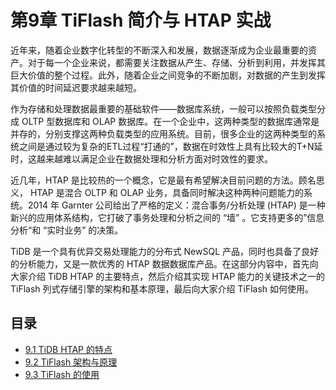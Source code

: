 # 第9章 TiFlash 简介与 HTAP 实战

近年来，随着企业数字化转型的不断深入和发展，数据逐渐成为企业最重要的资产。对于每一个企业来说，都需要关注数据从产生、存储、分析到利用，并发挥其巨大价值的整个过程。此外，随着企业之间竞争的不断加剧，对数据的产生到发挥其价值的时间延迟要求越来越短。

作为存储和处理数据最重要的基础软件——数据库系统，一般可以按照负载类型分成 OLTP 型数据库和 OLAP 数据库。在一个企业中，这两种类型的数据库通常是并存的，分别支撑这两种负载类型的应用系统。目前，很多企业的这两种类型的系统之间是通过较为复杂的ETL过程“打通的”，数据在时效性上具有比较大的T+N延时，这越来越难以满足企业在数据处理和分析方面对时效性的要求。

近几年，HTAP 是比较热的一个概念，它是最有希望解决目前问题的方法。顾名思义， HTAP 是混合 OLTP 和 OLAP 业务，具备同时解决这种两种问题能力的系统。2014 年 Garnter 公司给出了严格的定义：混合事务/分析处理 (HTAP) 是一种新兴的应用体系结构，它打破了事务处理和分析之间的 “墙” 。它支持更多的”信息分析“和 “实时业务” 的决策。


TiDB 是一个具有优异交易处理能力的分布式 NewSQL 产品，同时也具备了良好的分析能力，又是一款优秀的 HTAP 数据数据库产品。在这部分内容中，首先向大家介绍 TiDB HTAP 的主要特点，然后介绍其实现 HTAP 能力的关键技术之一的 TiFlash 列式存储引擎的架构和基本原理，最后向大家介绍 TiFlash 如何使用。


## 目录

- [9.1 TiDB HTAP 的特点](tidb-htap.md)
- [9.2 TiFlash 架构与原理](tiflash-architecture.md)
- [9.3 TiFlash 的使用](tiflash-in-action.md)
